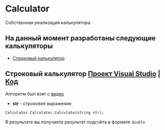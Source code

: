 # Calculator
Собственная реализация калькулятора

## На данный момент разработаны следующие калькуляторы
* [Строковый калькулятор](https://github.com/Bocmen/Calculator/tree/master#%D1%81%D1%82%D1%80%D0%BE%D0%BA%D0%BE%D0%B2%D1%8B%D0%B9-%D0%BA%D0%B0%D0%BB%D1%8C%D0%BA%D1%83%D0%BB%D1%8F%D1%82%D0%BE%D1%80-%D0%BF%D1%80%D0%BE%D0%B5%D0%BA%D1%82-visual-studio--%D0%BA%D0%BE%D0%B4)

## Строковый калькулятор [Проект Visual Studio](https://github.com/Bocmen/Calculator/tree/master/Project%20Visual%20Studio/Calculation%20Line) | [Код](https://github.com/Bocmen/Calculator/blob/master/Project%20Visual%20Studio/Calculation%20Line/Calculator/Calculator.cs)
Алгоритм был взят с [видео](https://youtu.be/Vk-tGND2bfc) 
* <b>str</b> - строковое выражение

`Calculator.Calculator.Calculate(string str);`

В результате вы получаете результат подсчёта в формате `double`
